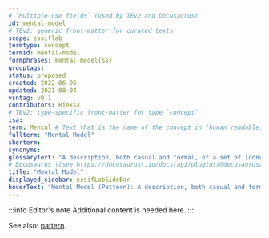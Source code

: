 ```yaml
---
# `Multiple-use fields` (used by TEv2 and Docusaurus)
id: mental-model
# TEv2: generic front-matter for curated texts
scope: essiflab
termtype: concept
termid: mental-model
formphrases: mental-model{ss}
grouptags:
status: proposed
created: 2022-06-06
updated: 2021-08-04
vsntag: v0.1
contributors: RieksJ
# TEv2: type-specific front-matter for type `concept`
isa:
term: Mental # Text that is the name of the concept in (human readable) texts.
fullterm: "Mental Model"
shorterm:
synonyms:
glossaryText: "A description, both casual and formal, of a set of [concepts](@) (ideas), relations between them, and constraints, that together form a coherent and consistent 'viewpoint', or 'way of thinking' about a certain topic."
# Docusaurus \(see https://docusaurus\.io/docs/api/plugins/@docusaurus/plugin-content-docs#markdown-front-matter\):
title: "Mental Model"
displayed_sidebar: essifLabSideBar
hoverText: "Mental Model (Pattern): A description, both casual and formal, of a set of Concepts (ideas), relations between them, and constraints, that together form a coherent and consistent 'viewpoint', or 'way of thinking' about a certain topic."
---
```


:::info Editor's note
Additional content is needed here.
:::

See also: [pattern](@).